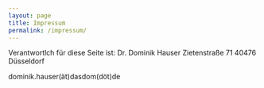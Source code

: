 ```yaml
---
layout: page
title: Impressum
permalink: /impressum/
---
```


Verantwortlch für diese Seite ist:
Dr. Dominik Hauser
Zietenstraße 71
40476 Düsseldorf

dominik.hauser(ät)dasdom(döt)de
